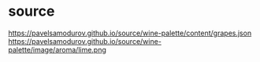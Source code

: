 # source

https://pavelsamodurov.github.io/source/wine-palette/content/grapes.json
https://pavelsamodurov.github.io/source/wine-palette/image/aroma/lime.png